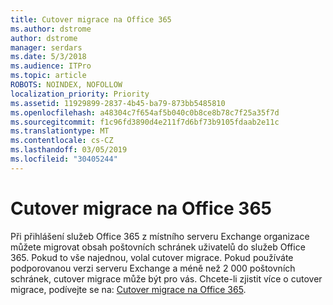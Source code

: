 ```yaml
---
title: Cutover migrace na Office 365
ms.author: dstrome
author: dstrome
manager: serdars
ms.date: 5/3/2018
ms.audience: ITPro
ms.topic: article
ROBOTS: NOINDEX, NOFOLLOW
localization_priority: Priority
ms.assetid: 11929899-2837-4b45-ba79-873bb5485810
ms.openlocfilehash: a48304c7f654af5b040c0b8ce8b78c7f25a35f7d
ms.sourcegitcommit: f1c96fd3890d4e211f7d6bf73b9105fdaab2e11c
ms.translationtype: MT
ms.contentlocale: cs-CZ
ms.lasthandoff: 03/05/2019
ms.locfileid: "30405244"
---
```

# <a name="cutover-migrations-to-office-365"></a>Cutover migrace na Office 365

Při přihlášení služeb Office 365 z místního serveru Exchange organizace můžete migrovat obsah poštovních schránek uživatelů do služeb Office 365. Pokud to vše najednou, volal cutover migrace. Pokud používáte podporovanou verzi serveru Exchange a méně než 2 000 poštovních schránek, cutover migrace může být pro vás. Chcete-li zjistit více o cutover migrace, podívejte se na: [Cutover migrace na Office 365](https://support.office.com/article/9496e93c-1e59-41a8-9bb3-6e8df0cd81b4.aspx).
  

